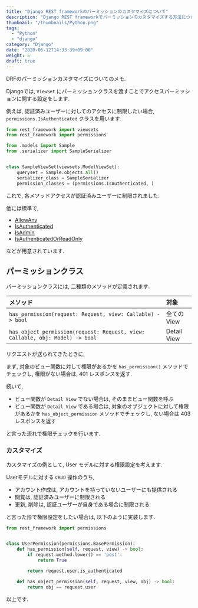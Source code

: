 ```yaml
---
title: "Django REST frameworkのパーミッションのカスタマイズについて"
description: "Django REST frameworkでパーミッションのカスタマイズする方法について紹介します。"
thumbnail: "/thumbnails/Python.png"
tags:
  - "Python"
  - "django"
category: "Django"
date: "2020-06-12T14:33:39+09:00"
weight: 5
draft: true
---
```


DRFのパーミッションカスタマイズについてのメモ.

Djangoでは, `ViewSet` にパーミッションクラスを渡すことでアクセスパーミッションに関する設定をします.

例えば, 認証済みユーザーに対してのアクセスに制限したい場合, `permissions.IsAuthenticated` クラスを用います.

``` python
from rest_framework import viewsets
from rest_framework import permissions

from .models import Sample
from .serializer import SampleSerializer


class SampleViewSet(viewsets.ModelViewSet):
    queryset = Sample.objects.all()
    serializer_class = SampleSerializer
    permission_classes = (permissions.IsAuthenticated, )
```

これで, 各メソッドアクセスが認証済みユーザーに制限されました.

他には標準で,

- [AllowAny](https://www.django-rest-framework.org/api-guide/permissions/#allowany)
- [IsAuthenticated](https://www.django-rest-framework.org/api-guide/permissions/#isauthenticated)
- [IsAdmin](https://www.django-rest-framework.org/api-guide/permissions/#isadminuser)
- [IsAuthenticatedOrReadOnly](https://www.django-rest-framework.org/api-guide/permissions/#isauthenticatedorreadonly)

などが用意されています.

## パーミッションクラス

パーミッションクラスには, 二種類のメソッドが定義されます.

| メソッド                                                                      | 対象        |
| :---------------------------------------------------------------------------- | :---------- |
| `has_permission(request: Request, view: Callable) -> bool`                    | 全てのView  |
| `has_object_permission(request: Request, view: Callable, obj: Model) -> bool` | Detail View |

リクエストが送られてきたときに,

まず, 対象のビュー関数に対して権限があるかを `has_permission()` メソッドでチェックし, 権限がない場合は, 401 レスポンスを返す.

続いて,

- ビュー関数が `Detail View` でない場合は, そのままビュー関数を呼ぶ
- ビュー関数が `Detail View` である場合は, 対象のオブジェクトに対して権限があるかを `has_object_permission` メソッドでチェックし, ない場合は 403 レスポンスを返す

と言った流れで権限チェックを行います.

### カスタマイズ

カスタマイズの例として, User モデルに対する権限設定を考えます.

Userモデルに対する `CRUD` 操作のうち,

- アカウント作成は, アカウントを持っていないユーザーにも提供される
- 閲覧は, 認証済みユーザーに制限される
- 更新, 削除は, 認証ユーザーが自身である場合に制限される

と言った形で権限設定をしたい場合は, 以下のように実装します.

``` python
from rest_framework import permissions


class UserPermission(permissions.BasePermission):
    def has_permission(self, request, view) -> bool:
        if request.method.lower() == 'post':
            return True

        return request.user.is_authenticated

    def has_object_permission(self, request, view, obj) -> bool:
        return obj == request.user
```

以上です.
